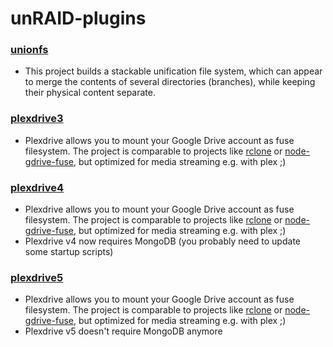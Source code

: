 # unRAID-plugins
### [unionfs](https://raw.githubusercontent.com/Starbix/unRAID-plugins/master/plugins/unionfs.plg)
- This project builds a stackable unification file system, which can appear to merge the contents of several directories (branches), while keeping their physical content separate.

### [plexdrive3](https://raw.githubusercontent.com/Starbix/unRAID-plugins/master/plugins/plexdrive3.plg)
- Plexdrive allows you to mount your Google Drive account as fuse filesystem. The project is comparable to projects like [rclone](https://rclone.org/) or [node-gdrive-fuse](https://github.com/thejinx0r/node-gdrive-fuse), but optimized for media streaming e.g. with plex ;)

### [plexdrive4](https://raw.githubusercontent.com/Starbix/unRAID-plugins/master/plugins/plexdrive4.plg)
- Plexdrive allows you to mount your Google Drive account as fuse filesystem. The project is comparable to projects like [rclone](https://rclone.org/) or [node-gdrive-fuse](https://github.com/thejinx0r/node-gdrive-fuse), but optimized for media streaming e.g. with plex ;)
- Plexdrive v4 now requires MongoDB (you probably need to update some startup scripts)

### [plexdrive5](https://raw.githubusercontent.com/Starbix/unRAID-plugins/master/plugins/plexdrive5.plg)
- Plexdrive allows you to mount your Google Drive account as fuse filesystem. The project is comparable to projects like [rclone](https://rclone.org/) or [node-gdrive-fuse](https://github.com/thejinx0r/node-gdrive-fuse), but optimized for media streaming e.g. with plex ;)
- Plexdrive v5 doesn't require MongoDB anymore
